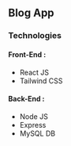 ## Blog App

### Technologies

#### Front-End :

- React JS
- Tailwind CSS

#### Back-End :

- Node JS
- Express
- MySQL DB
